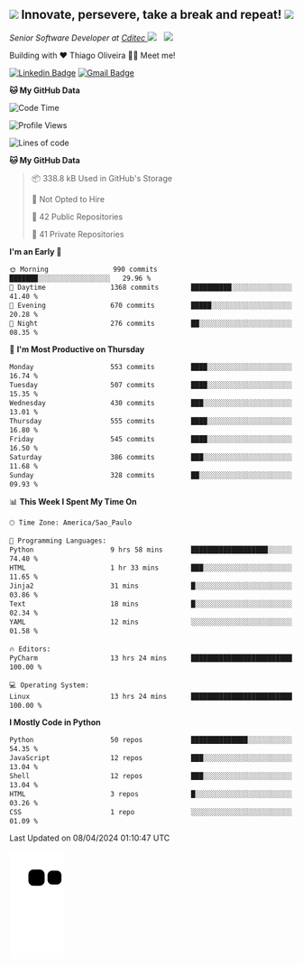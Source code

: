 <h2><img src="https://emojis.slackmojis.com/emojis/images/1531849430/4246/blob-sunglasses.gif?1531849430" width="30"/> Innovate, persevere, take a break and repeat! <img src="https://media.giphy.com/media/12oufCB0MyZ1Go/giphy.gif" width="50"></h2>
<img align='right' src="https://media.giphy.com/media/M9gbBd9nbDrOTu1Mqx/giphy.gif" width="230">
<p><em>Senior Software Developer at <a href="https://www.cditec.com.br/">Cditec
</a><img src="https://media.giphy.com/media/WUlplcMpOCEmTGBtBW/giphy.gif" width="30"> 
</em></p>



Building with ❤️ Thiago Oliveira 👋🏽 Meet me!

[![Linkedin Badge](https://img.shields.io/badge/-Thiago-blue?style=flat-square&logo=Linkedin&logoColor=white&link=https://www.linkedin.com/in/tgmarinho/)](https://www.linkedin.com/in/thiagoceconelo/) 
[![Gmail Badge](https://img.shields.io/badge/-thiceconelo@gmail.com-c14438?style=flat-square&logo=Gmail&logoColor=white&link=mailto:thiceconelo@gmail.com)](mailto:thiceconelo@gmail.com)

</em></p>

<!-- <span style="height ">
![Anurag's GitHub stats](https://github-readme-stats.vercel.app/api?username=arthurspk&show_icons=true&theme=tokyonight)
</span> -->

**🐱 My GitHub Data** 
<!--START_SECTION:waka-->
![Code Time](http://img.shields.io/badge/Code%20Time-1%2C285%20hrs%2027%20mins-blue)

![Profile Views](http://img.shields.io/badge/Profile%20Views-0-blue)

![Lines of code](https://img.shields.io/badge/From%20Hello%20World%20I%27ve%20Written-4.7%20million%20lines%20of%20code-blue)

**🐱 My GitHub Data** 

> 📦 338.8 kB Used in GitHub's Storage 
 > 
> 🚫 Not Opted to Hire
 > 
> 📜 42 Public Repositories 
 > 
> 🔑 41 Private Repositories 
 > 
**I'm an Early 🐤** 

```text
🌞 Morning                990 commits         ███████░░░░░░░░░░░░░░░░░░   29.96 % 
🌆 Daytime                1368 commits        ██████████░░░░░░░░░░░░░░░   41.40 % 
🌃 Evening                670 commits         █████░░░░░░░░░░░░░░░░░░░░   20.28 % 
🌙 Night                  276 commits         ██░░░░░░░░░░░░░░░░░░░░░░░   08.35 % 
```
📅 **I'm Most Productive on Thursday** 

```text
Monday                   553 commits         ████░░░░░░░░░░░░░░░░░░░░░   16.74 % 
Tuesday                  507 commits         ████░░░░░░░░░░░░░░░░░░░░░   15.35 % 
Wednesday                430 commits         ███░░░░░░░░░░░░░░░░░░░░░░   13.01 % 
Thursday                 555 commits         ████░░░░░░░░░░░░░░░░░░░░░   16.80 % 
Friday                   545 commits         ████░░░░░░░░░░░░░░░░░░░░░   16.50 % 
Saturday                 386 commits         ███░░░░░░░░░░░░░░░░░░░░░░   11.68 % 
Sunday                   328 commits         ██░░░░░░░░░░░░░░░░░░░░░░░   09.93 % 
```


📊 **This Week I Spent My Time On** 

```text
🕑︎ Time Zone: America/Sao_Paulo

💬 Programming Languages: 
Python                   9 hrs 58 mins       ███████████████████░░░░░░   74.40 % 
HTML                     1 hr 33 mins        ███░░░░░░░░░░░░░░░░░░░░░░   11.65 % 
Jinja2                   31 mins             █░░░░░░░░░░░░░░░░░░░░░░░░   03.86 % 
Text                     18 mins             █░░░░░░░░░░░░░░░░░░░░░░░░   02.34 % 
YAML                     12 mins             ░░░░░░░░░░░░░░░░░░░░░░░░░   01.58 % 

🔥 Editors: 
PyCharm                  13 hrs 24 mins      █████████████████████████   100.00 % 

💻 Operating System: 
Linux                    13 hrs 24 mins      █████████████████████████   100.00 % 
```

**I Mostly Code in Python** 

```text
Python                   50 repos            ██████████████░░░░░░░░░░░   54.35 % 
JavaScript               12 repos            ███░░░░░░░░░░░░░░░░░░░░░░   13.04 % 
Shell                    12 repos            ███░░░░░░░░░░░░░░░░░░░░░░   13.04 % 
HTML                     3 repos             █░░░░░░░░░░░░░░░░░░░░░░░░   03.26 % 
CSS                      1 repo              ░░░░░░░░░░░░░░░░░░░░░░░░░   01.09 % 
```




 Last Updated on 08/04/2024 01:10:47 UTC
<!--END_SECTION:waka-->

![Snake animation](https://github.com/rafaballerini/rafaballerini/blob/output/github-contribution-grid-snake.svg)


<!---
ceconelo/ceconelo is a ✨ special ✨ repository because its `README.md` (this file) appears on your GitHub profile.
You can click the Preview link to take a look at your changes.
--->
